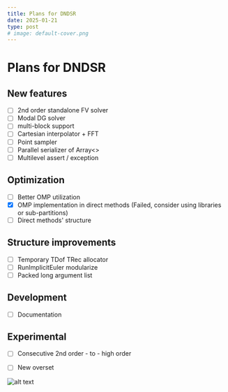 ```yaml
---
title: Plans for DNDSR
date: 2025-01-21 
type: post
# image: default-cover.png
---
```



# Plans for DNDSR

## New features

- [ ] 2nd order standalone FV solver
- [ ] Modal DG solver
- [ ] multi-block support
- [ ] Cartesian interpolator + FFT
- [ ] Point sampler
- [ ] Parallel serializer of Array<>
- [ ] Multilevel assert / exception

## Optimization

- [ ] Better OMP utilization
- [x] OMP implementation in direct methods (Failed, consider using libraries or sub-partitions)
- [ ] Direct methods' structure
  
## Structure improvements

- [ ] Temporary TDof TRec allocator
- [ ] RunImplicitEuler modularize
- [ ] Packed long argument list

## Development

- [ ] Documentation

## Experimental

- [ ] Consecutive 2nd order - to - high order
- [ ] New overset



![alt text](https://harryzhou2000.github.io/resources-0/curtain_A1C-screen.png)